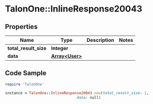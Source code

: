 # TalonOne::InlineResponse20043

## Properties

Name | Type | Description | Notes
------------ | ------------- | ------------- | -------------
**total_result_size** | **Integer** |  | 
**data** | [**Array&lt;User&gt;**](User.md) |  | 

## Code Sample

```ruby
require 'TalonOne'

instance = TalonOne::InlineResponse20043.new(total_result_size: 1,
                                 data: null)
```


